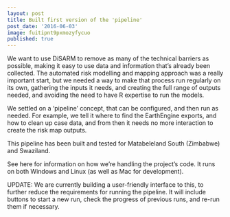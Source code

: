 ```yaml
---
layout: post
title: Built first version of the 'pipeline'
post_date: '2016-06-03'
image: fuitipnt9pxmozyfycuo
published: true
---
```


We want to use DiSARM to remove as many of the technical barriers as possible, making it easy to use data and information that’s already been collected. The automated risk modelling and mapping approach was a really important start, but we needed a way to make that process run regularly on its own, gathering the inputs it needs, and creating the full range of outputs needed, and avoiding the need to have R expertise to run the models.

We settled on a ‘pipeline’ concept, that can be configured, and then run as needed. For example, we tell it where to find the EarthEngine exports, and how to clean up case data, and from then it needs no more interaction to create the risk map outputs.

This pipeline has been built and tested for Matabeleland South (Zimbabwe) and Swaziland.

See here for information on how we’re handling the project’s code. It runs on both Windows and Linux (as well as Mac for development).

UPDATE: We are currently building a user-friendly interface to this, to further reduce the requirements for running the pipeline. It will include buttons to start a new run, check the progress of previous runs, and re-run them if necessary.
